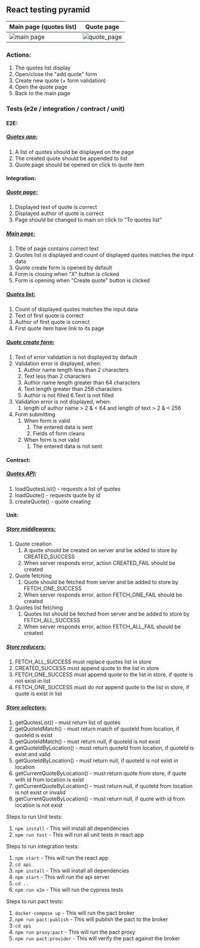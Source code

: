 ## React testing pyramid

|        Main page (quotes list)      |              Quote page               |
| ----------------------------------- | ------------------------------------- |
| ![main page](assets/main_page.png)  | ![quote_page](assets/quote_page.png)  |

### Actions:
1. The quotes list display
2. Open/close the "add quote" form
3. Create new quote (+ form validation)
4. Open the quote page
5. Back to the main page

### Tests (e2e / integration / contract / unit)

#### E2E:

##### [Quotes app:](cypress/integration/app.e2e.ts)

1. A list of quotes should be displayed on the page
2. The created quote should be appended to list
3. Quote page should be opened on click to quote item

#### Integration:

##### [Quote page:](src/components/containers/quotePage/__tests__/quotePage.tsx)
1. Displayed text of quote is correct
2. Displayed author of quote is correct
3. Page should be changed to main on click to "To quotes list"

##### [Main page:](src/components/containers/quotesPage/__tests__/quotesPage.tsx)
1. Title of page contains correct text
2. Quotes list is displayed and count of displayed quotes matches the input data
3. Quote create form is opened by default
4. Form is closing when "X" button is clicked
5. Form is opening when "Create quote" button is clicked

##### [Quotes list:](src/components/pure/quotesList/__tests__/quotesList.tsx)
1. Count of displayed quotes matches the input data
2. Text of first quote is correct
3. Author of first quote is correct
4. First quote item have link to its page

##### [Quote create form:](src/components/pure/quotesList/__tests__/quotesList.tsx)
1. Text of error validation is not displayed by default
2. Validation error is displayed, when:
    1. Author name length less than 2 characters
    2. Text less than 2 characters
    3. Author name length greater than 64 characters
    4. Text length greater than 256 characters
    5. Author is not filled
    6.Text is not filled
3. Validation error is not displayed, when:
    1. length of author name > 2 & < 64 and length of text > 2 & < 256
4. Form submitting
    1. When form is valid
        1. The entered data is sent
        2. Fields of form cleans
    4. When form is not valid
        1. The entered data is not sent

#### Contract:

##### [Quotes API:](src/helpers/quotes/__tests__/quotesHttp.ts)
1. loadQuotesList() - requests a list of quotes
2. loadQuote() - requests quote by id
3. createQuote() - quote creating

#### Unit:

##### [Store middlewares:](src/store/middlewares/__tests__/quotes.ts)
1. Quote creation
    1. A quote should be created on server and be added to store by CREATED_SUCCESS
    2. When server responds error, action CREATED_FAIL should be created
2. Quote fetching
    1. Quote should be fetched from server and be added to store by FETCH_ONE_SUCCESS
    2. When server responds error, action FETCH_ONE_FAIL should be created
3. Quotes list fetching
    1. Quotes list should be fetched from server and be added to store by FETCH_ALL_SUCCESS
    2. When server responds error, action FETCH_ALL_FAIL should be created
    
##### [Store reducers:](src/store/reducers/__tests__/quotes.ts)
1. FETCH_ALL_SUCCESS must replace quotes list in store
2. CREATED_SUCCESS must append quote to the list in store
3. FETCH_ONE_SUCCESS must append quote to the list in store, if quote is not exist in list
4. FETCH_ONE_SUCCESS must do not append quote to the list in store, if quote is exist in list

##### [Store selectors:](src/store/selectors/__tests__/quotes.ts)
1. getQuotesList() - must return list of quotes
2. getQuoteIdMatch() - must return match of quoteId from location, if quoteId is exist
3. getQuoteIdMatch() - must return null, if quoteId is not exist
4. getQuoteIdByLocation() - must return quoteId from location, if quoteId is exist and valid
5. getQuoteIdByLocation() - must return null, if quoteId is not exist in location
6. getCurrentQuoteByLocation() - must return quote from store, if quote with id from location is exist
7. getCurrentQuoteByLocation() - must return null, if quoteId from location is not exist or invalid
8. getCurrentQuoteByLocation() - must return null, if quote with id from location is not exist

Steps to run Unit tests:

1. `npm install` - This will install all dependencies
2. `npm run test` - This will run all unit tests in react app

Steps to run integration tests:

1. `npm start` - This will run the react app
2. `cd api `
3. `npm install` - This will install all dependencies
4. `npm start` - This will run the api server
5. `cd ..`
6. `npm run e2e` - This will run the cypress tests

Steps to run pact tests:

1. `docker-compose up` - This will run the pact broker
2. `npm run pact:publish` - This will publish the pact to the broker
3. `cd api`
4. `npm run proxy:pact` - This will run the pact proxy
4. `npm run pact:provider` - This will verify the pact against the broker